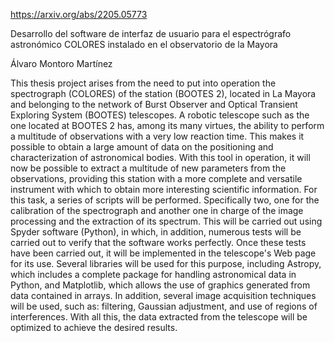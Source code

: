 https://arxiv.org/abs/2205.05773

Desarrollo del software de interfaz de usuario para el espectrógrafo astronómico COLORES instalado en el observatorio de la Mayora

Álvaro Montoro Martínez

This thesis project arises from the need to put into operation the spectrograph (COLORES) of the station (BOOTES 2), located in La Mayora and belonging to the network of Burst Observer and Optical Transient Exploring System (BOOTES) telescopes. A robotic telescope such as the one located at BOOTES 2 has, among its many virtues, the ability to perform a multitude of observations with a very low reaction time. This makes it possible to obtain a large amount of data on the positioning and characterization of astronomical bodies. With this tool in operation, it will now be possible to extract a multitude of new parameters from the observations, providing this station with a more complete and versatile instrument with which to obtain more interesting scientific information.
For this task, a series of scripts will be performed. Specifically two, one for the calibration of the spectrograph and another one in charge of the image processing and the extraction of its spectrum. This will be carried out using Spyder software (Python), in which, in addition, numerous tests will be carried out to verify that the software works perfectly. Once these tests have been carried out, it will be implemented in the telescope's Web page for its use.
Several libraries will be used for this purpose, including Astropy, which includes a complete package for handling astronomical data in Python, and Matplotlib, which allows the use of graphics generated from data contained in arrays. In addition, several image acquisition techniques will be used, such as: filtering, Gaussian adjustment, and use of regions of interferences. With all this, the data extracted from the telescope will be optimized to achieve the desired results.
